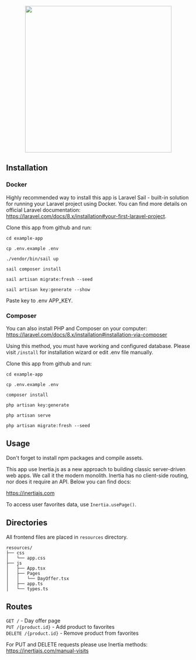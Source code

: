 <p align="center"><a href="https://laravel.com" target="_blank"><img src="https://raw.githubusercontent.com/laravel/art/master/logo-lockup/5%20SVG/2%20CMYK/1%20Full%20Color/laravel-logolockup-cmyk-red.svg" width="400"></a></p>

## Installation

### Docker

Highly recommended way to install this app is Laravel Sail - built-in solution for running your Laravel project using Docker. 
You can find more details on official Laravel documentation: https://laravel.com/docs/8.x/installation#your-first-laravel-project.

Clone this app from github and run:

```
cd example-app

cp .env.example .env

./vendor/bin/sail up

sail composer install

sail artisan migrate:fresh --seed

sail artisan key:generate --show
```

Paste key to .env APP_KEY.

### Composer

You can also install PHP and Composer on your computer:
https://laravel.com/docs/8.x/installation#installation-via-composer

Using this method, you must have working and configured database. Please visit `/install` for installation wizard or edit .env file manually. 

Clone this app from github and run:

```
cd example-app

cp .env.example .env

composer install

php artisan key:generate

php artisan serve

php artisan migrate:fresh --seed
```

## Usage

Don't forget to install npm packages and compile assets.

This app use Inertia.js as a new approach to building classic server-driven web apps. We call it the modern monolith. Inertia has no client-side routing, nor does it require an API. Below you can find docs:

https://inertiajs.com

To access user favorites data, use `Inertia.usePage()`.

## Directories

All frontend files are placed in `resources` directory.

```
resources/
├── css
│   └── app.css
├── js
│   ├── App.tsx
│   ├── Pages
│   │   └── DayOffer.tsx
│   ├── app.ts
│   └── types.ts
```

## Routes

`GET /` - Day offer page <br>
`PUT /{product.id}` - Add product to favorites <br>
`DELETE /{product.id}` - Remove product from favorites <br>

For PUT and DELETE requests please use Inertia methods:
https://inertiajs.com/manual-visits
